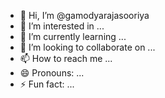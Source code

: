 - 👋 Hi, I’m @gamodyarajasooriya
- 👀 I’m interested in ...
- 🌱 I’m currently learning ...
- 💞️ I’m looking to collaborate on ...
- 📫 How to reach me ...
- 😄 Pronouns: ...
- ⚡ Fun fact: ...

<!---
gamodyarajasooriya/gamodyarajasooriya is a ✨ special ✨ repository because its `README.md` (this file) appears on your GitHub profile.
You can click the Preview link to take a look at your changes.
--->
